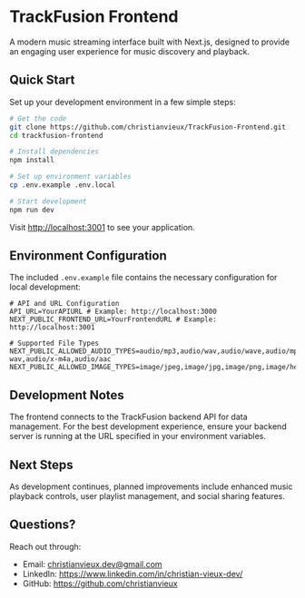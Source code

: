 # TrackFusion Frontend

A modern music streaming interface built with Next.js, designed to provide an engaging user experience for music discovery and playback.

## Quick Start

Set up your development environment in a few simple steps:

```bash
# Get the code
git clone https://github.com/christianvieux/TrackFusion-Frontend.git
cd trackfusion-frontend

# Install dependencies
npm install

# Set up environment variables
cp .env.example .env.local

# Start development
npm run dev
```

Visit [http://localhost:3001](http://localhost:3001) to see your application.

## Environment Configuration

The included `.env.example` file contains the necessary configuration for local development:

```plaintext
# API and URL Configuration
API_URL=YourAPIURL # Example: http://localhost:3000
NEXT_PUBLIC_FRONTEND_URL=YourFrontendURL # Example: http://localhost:3001

# Supported File Types
NEXT_PUBLIC_ALLOWED_AUDIO_TYPES=audio/mp3,audio/wav,audio/wave,audio/mpeg,audio/ogg,audio/x-wav,audio/x-m4a,audio/aac
NEXT_PUBLIC_ALLOWED_IMAGE_TYPES=image/jpeg,image/jpg,image/png,image/heic,image/heif
```

## Development Notes

The frontend connects to the TrackFusion backend API for data management. For the best development experience, ensure your backend server is running at the URL specified in your environment variables.

## Next Steps

As development continues, planned improvements include enhanced music playback controls, user playlist management, and social sharing features.

## Questions?

Reach out through:
- Email: christianvieux.dev@gmail.com
- LinkedIn: https://www.linkedin.com/in/christian-vieux-dev/
- GitHub: https://github.com/christianvieux